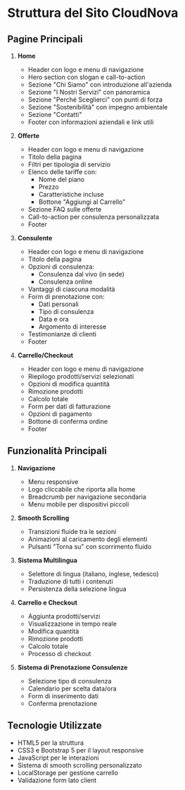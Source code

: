 # Struttura del Sito CloudNova

## Pagine Principali
1. **Home**
   - Header con logo e menu di navigazione
   - Hero section con slogan e call-to-action
   - Sezione "Chi Siamo" con introduzione all'azienda
   - Sezione "I Nostri Servizi" con panoramica
   - Sezione "Perché Sceglierci" con punti di forza
   - Sezione "Sostenibilità" con impegno ambientale
   - Sezione "Contatti"
   - Footer con informazioni aziendali e link utili

2. **Offerte**
   - Header con logo e menu di navigazione
   - Titolo della pagina
   - Filtri per tipologia di servizio
   - Elenco delle tariffe con:
     - Nome del piano
     - Prezzo
     - Caratteristiche incluse
     - Bottone "Aggiungi al Carrello"
   - Sezione FAQ sulle offerte
   - Call-to-action per consulenza personalizzata
   - Footer

3. **Consulente**
   - Header con logo e menu di navigazione
   - Titolo della pagina
   - Opzioni di consulenza:
     - Consulenza dal vivo (in sede)
     - Consulenza online
   - Vantaggi di ciascuna modalità
   - Form di prenotazione con:
     - Dati personali
     - Tipo di consulenza
     - Data e ora
     - Argomento di interesse
   - Testimonianze di clienti
   - Footer

4. **Carrello/Checkout**
   - Header con logo e menu di navigazione
   - Riepilogo prodotti/servizi selezionati
   - Opzioni di modifica quantità
   - Rimozione prodotti
   - Calcolo totale
   - Form per dati di fatturazione
   - Opzioni di pagamento
   - Bottone di conferma ordine
   - Footer

## Funzionalità Principali
1. **Navigazione**
   - Menu responsive
   - Logo cliccabile che riporta alla home
   - Breadcrumb per navigazione secondaria
   - Menu mobile per dispositivi piccoli

2. **Smooth Scrolling**
   - Transizioni fluide tra le sezioni
   - Animazioni al caricamento degli elementi
   - Pulsanti "Torna su" con scorrimento fluido

3. **Sistema Multilingua**
   - Selettore di lingua (italiano, inglese, tedesco)
   - Traduzione di tutti i contenuti
   - Persistenza della selezione lingua

4. **Carrello e Checkout**
   - Aggiunta prodotti/servizi
   - Visualizzazione in tempo reale
   - Modifica quantità
   - Rimozione prodotti
   - Calcolo totale
   - Processo di checkout

5. **Sistema di Prenotazione Consulenze**
   - Selezione tipo di consulenza
   - Calendario per scelta data/ora
   - Form di inserimento dati
   - Conferma prenotazione

## Tecnologie Utilizzate
- HTML5 per la struttura
- CSS3 e Bootstrap 5 per il layout responsive
- JavaScript per le interazioni
- Sistema di smooth scrolling personalizzato
- LocalStorage per gestione carrello
- Validazione form lato client
